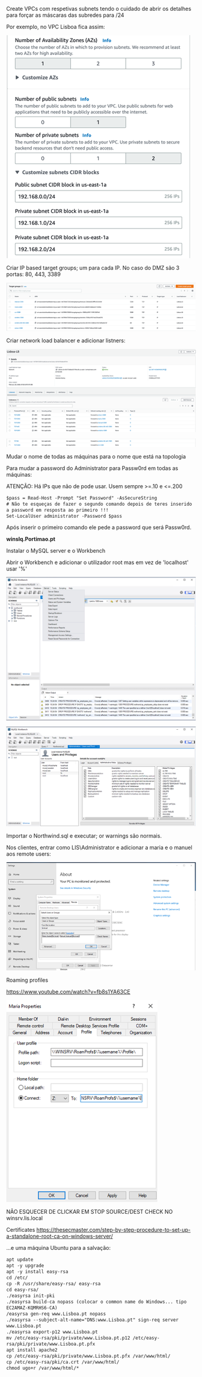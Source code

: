 Create VPCs com respetivas subnets tendo o cuidado de abrir os detalhes para forçar as máscaras das subredes para /24

Por exemplo, no VPC Lisboa fica assim:

![img_1.png](img_1.png)

Criar IP based target groups; um para cada IP. No caso do DMZ são 3 portas: 80, 443, 3389

![img_2.png](img_2.png)

Criar network load balancer e adicionar listners:

![img_3.png](img_3.png)

![img_4.png](img_4.png)

Mudar o nome de todas as máquinas para o nome que está na topologia

Para mudar a password do Administrator para Passw0rd em todas as máquinas:

ATENÇÃO: Há IPs que não de pode usar. Usem sempre >=.10 e <=.200


```
$pass = Read-Host -Prompt "Set Password" -AsSecureString
# Não te esqueças de fazer o segundo comando depois de teres inserido a password em resposta ao primeiro !!!
Set-LocalUser administrator -Password $pass
```

Após inserir o primeiro comando ele pede a password que será Passw0rd.

**winslq.Portimao.pt**

Instalar o MySQL server e o Workbench

Abrir o Workbench e adicionar o utilizador root mas em vez de 'localhost' usar '%'

![img_5.png](img_5.png)

![img_7.png](img_7.png)

Importar o Northwind.sql e executar; or warnings são normais.

Nos clientes, entrar como LIS\Administrator e adicionar a maria e o manuel aos remote users:

![img_9.png](img_9.png)


Roaming profiles

https://www.youtube.com/watch?v=fb8s1YA63CE

![img_11.png](img_11.png)


NÃO ESQUECER DE CLICKAR EM STOP SOURCE/DEST CHECK NO winsrv.lis.local

Certificates
https://thesecmaster.com/step-by-step-procedure-to-set-up-a-standalone-root-ca-on-windows-server/

...e uma máquina Ubuntu para a salvação:

```
apt update
apt -y upgrade
apt -y install easy-rsa
cd /etc/
cp -R /usr/share/easy-rsa/ easy-rsa
cd easy-rsa/
./easyrsa init-pki 
./easyrsa build-ca nopass (colocar o common name do Windows... tipo EC2AMAZ-KQMRHS6-CA)
/easyrsa gen-req www.Lisboa.pt nopass
./easyrsa --subject-alt-name="DNS:www.Lisboa.pt" sign-req server www.Lisboa.pt
./easyrsa export-p12 www.Lisboa.pt
mv /etc/easy-rsa/pki/private/www.Lisboa.pt.p12 /etc/easy-rsa/pki/private/www.Lisboa.pt.pfx
apt install apache2
cp /etc/easy-rsa/pki/private/www.Lisboa.pt.pfx /var/www/html/
cp /etc/easy-rsa/pki/ca.crt /var/www/html/
chmod ugo+r /var/www/html/*
```
